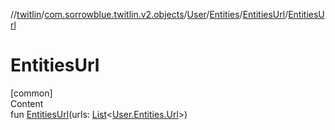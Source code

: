 //[twitlin](../../../../index.md)/[com.sorrowblue.twitlin.v2.objects](../../../index.md)/[User](../../index.md)/[Entities](../index.md)/[EntitiesUrl](index.md)/[EntitiesUrl](-entities-url.md)



# EntitiesUrl  
[common]  
Content  
fun [EntitiesUrl](-entities-url.md)(urls: [List](https://kotlinlang.org/api/latest/jvm/stdlib/kotlin.collections/-list/index.html)<[User.Entities.Url](../-url/index.md)>)  



